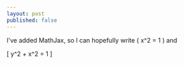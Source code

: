 ```yaml
---
layout: post
published: false
---
```

I've added MathJax, so I can hopefully write \( x^2 = 1 \) and

\[ y^2 + x^2 = 1 \]
